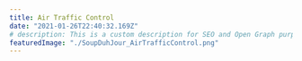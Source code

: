 ```yaml
---
title: Air Traffic Control
date: "2021-01-26T22:40:32.169Z"
# description: This is a custom description for SEO and Open Graph purposes, rather than the default generated excerpt. Simply add a description field to the frontmatter.
featuredImage: "./SoupDuhJour_AirTrafficControl.png"
---
```

